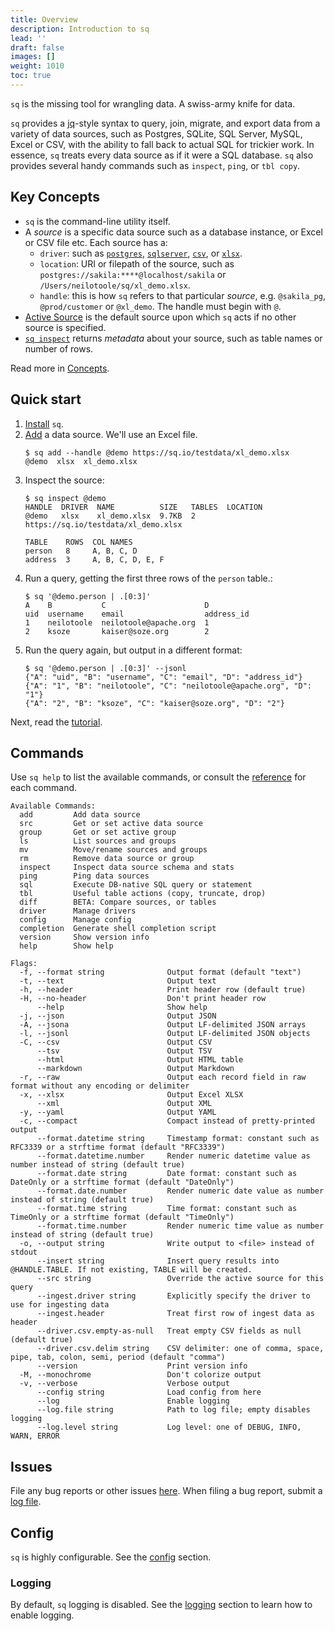 ```yaml
---
title: Overview
description: Introduction to sq
lead: ''
draft: false
images: []
weight: 1010
toc: true
---
```


`sq` is the missing tool for wrangling data. A swiss-army knife for data.

`sq` provides a [jq](https://stedolan.github.io/jq/)-style syntax to query, join, migrate, and export data from a variety of data sources,
such as Postgres, SQLite, SQL Server, MySQL, Excel or CSV, with the ability to fall back
to actual SQL for trickier work. In essence, `sq` treats every data source as if it were a SQL database.
`sq` also provides several handy commands such as `inspect`, `ping`, or `tbl copy`.

## Key Concepts

- `sq` is the command-line utility itself.
- A *source* is a specific data source such as a database instance, or Excel or CSV file etc. Each source
  has a:
  - `driver`: such as [`postgres`](/docs/drivers/postgres), [`sqlserver`](/docs/drivers/sqlserver),
    [`csv`](/docs/drivers/csv), or [`xlsx`](/docs/drivers/xlsx).
  - `location`: URI or filepath of the source, such as `postgres://sakila:****@localhost/sakila` or `/Users/neilotoole/sq/xl_demo.xlsx`.
  - `handle`: this is how `sq` refers to that particular _source_, e.g. `@sakila_pg`, `@prod/customer` or `@xl_demo`. The handle must begin with `@`.
- [Active Source](/docs/concepts/#active-source) is the default source upon which `sq` acts if no other source is specified.
- [`sq inspect`](/docs/cmd/inspect) returns _metadata_ about your source, such as table names or number of rows.

Read more in [Concepts](/docs/concepts).

## Quick start

1. [Install](/docs/install) `sq`.
1. [Add](/docs/cmd/add/) a data source. We'll use an Excel file.
   ```shell
   $ sq add --handle @demo https://sq.io/testdata/xl_demo.xlsx
   @demo  xlsx  xl_demo.xlsx
   ```
1. Inspect the source:
   ```shell
   $ sq inspect @demo
   HANDLE  DRIVER  NAME          SIZE   TABLES  LOCATION
   @demo   xlsx    xl_demo.xlsx  9.7KB  2       https://sq.io/testdata/xl_demo.xlsx

   TABLE    ROWS  COL NAMES
   person   8     A, B, C, D
   address  3     A, B, C, D, E, F
   ```
1. Run a query, getting the first three rows of the `person` table.:
   ```shell
   $ sq '@demo.person | .[0:3]'
   A    B           C                      D
   uid  username    email                  address_id
   1    neilotoole  neilotoole@apache.org  1
   2    ksoze       kaiser@soze.org        2
   ```
1. Run the query again, but output in a different format:
   ```shell
   $ sq '@demo.person | .[0:3]' --jsonl
   {"A": "uid", "B": "username", "C": "email", "D": "address_id"}
   {"A": "1", "B": "neilotoole", "C": "neilotoole@apache.org", "D": "1"}
   {"A": "2", "B": "ksoze", "C": "kaiser@soze.org", "D": "2"}
   ```

Next, read the [tutorial](/docs/tutorial).

## Commands

Use `sq help` to list the available commands, or consult the [reference](/docs/cmd/)
for each command.

```text
Available Commands:
  add         Add data source
  src         Get or set active data source
  group       Get or set active group
  ls          List sources and groups
  mv          Move/rename sources and groups
  rm          Remove data source or group
  inspect     Inspect data source schema and stats
  ping        Ping data sources
  sql         Execute DB-native SQL query or statement
  tbl         Useful table actions (copy, truncate, drop)
  diff        BETA: Compare sources, or tables
  driver      Manage drivers
  config      Manage config
  completion  Generate shell completion script
  version     Show version info
  help        Show help

Flags:
  -f, --format string              Output format (default "text")
  -t, --text                       Output text
  -h, --header                     Print header row (default true)
  -H, --no-header                  Don't print header row
      --help                       Show help
  -j, --json                       Output JSON
  -A, --jsona                      Output LF-delimited JSON arrays
  -l, --jsonl                      Output LF-delimited JSON objects
  -C, --csv                        Output CSV
      --tsv                        Output TSV
      --html                       Output HTML table
      --markdown                   Output Markdown
  -r, --raw                        Output each record field in raw format without any encoding or delimiter
  -x, --xlsx                       Output Excel XLSX
      --xml                        Output XML
  -y, --yaml                       Output YAML
  -c, --compact                    Compact instead of pretty-printed output
      --format.datetime string     Timestamp format: constant such as RFC3339 or a strftime format (default "RFC3339")
      --format.datetime.number     Render numeric datetime value as number instead of string (default true)
      --format.date string         Date format: constant such as DateOnly or a strftime format (default "DateOnly")
      --format.date.number         Render numeric date value as number instead of string (default true)
      --format.time string         Time format: constant such as TimeOnly or a strftime format (default "TimeOnly")
      --format.time.number         Render numeric time value as number instead of string (default true)
  -o, --output string              Write output to <file> instead of stdout
      --insert string              Insert query results into @HANDLE.TABLE. If not existing, TABLE will be created.
      --src string                 Override the active source for this query
      --ingest.driver string       Explicitly specify the driver to use for ingesting data
      --ingest.header              Treat first row of ingest data as header
      --driver.csv.empty-as-null   Treat empty CSV fields as null (default true)
      --driver.csv.delim string    CSV delimiter: one of comma, space, pipe, tab, colon, semi, period (default "comma")
      --version                    Print version info
  -M, --monochrome                 Don't colorize output
  -v, --verbose                    Verbose output
      --config string              Load config from here
      --log                        Enable logging
      --log.file string            Path to log file; empty disables logging
      --log.level string           Log level: one of DEBUG, INFO, WARN, ERROR
```

## Issues

File any bug reports or other issues [here](https://github.com/neilotoole/sq/issues).
When filing a bug report, submit a [log file](/docs/config#logging).

## Config

`sq` is highly configurable. See the [config](/docs/config) section.

### Logging

By default, `sq` logging is disabled. See the [logging](/docs/config#logging) section
to learn how to enable logging.
